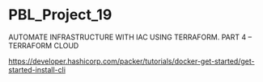 # PBL_Project_19
AUTOMATE INFRASTRUCTURE WITH IAC USING TERRAFORM. PART 4 – TERRAFORM CLOUD

https://developer.hashicorp.com/packer/tutorials/docker-get-started/get-started-install-cli
